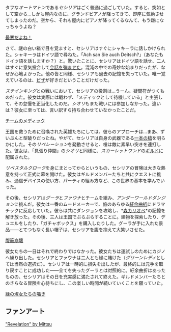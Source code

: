 <!-- title: セシリア・イマーグリーン -->
<!-- status: 生存 -->

タフな*オートマトン*である*セシリア*はごく普通に過ごしていた。すると、突如として空から…しかも屋内なのに、グランドピアノが降ってきて、即座に気絶させてしまったのだ。空から、それも屋内にピアノが降ってくるなんて、もう嫌になっちゃうよね？

[最悪だよね！](#embed:https://www.youtube.com/live/SAdndMvNK98?feature=shared&t=435)

さて、謎の白い箱で目を覚ますと、セシリアはすぐにシャキーラに話しかけられた。シャキーラはドイツ語で尋ねた。「Ach san Sie auch Deitsch?」（あなたもドイツ語を話しますか？）と。驚いたことに、セシリアはドイツ語を話せ、二人はすぐに意気投合して[会話を弾ませた](https://www.youtube.com/live/SAdndMvNK98?feature=shared&t=781)。混沌の中での奇妙な始まりだったが、なぜか心地よかった。他の皆と同様、セシリアも過去の記憶を失っていた。唯一覚えているのは、[ピザ](https://www.youtube.com/live/SAdndMvNK98?feature=shared&t=1090)が好きだということだけだった。

*ステインキング*との戦いにおいて、セシリアの役割は…うーん、疑問符がつくものだった。彼女は実際には戦わず、「メディックとして待機している」と主張して、その怠慢を正当化したのだ。*シオリ*もまた戦いには参加しなかった。違いは？彼女に至っては、言い訳すら持ち合わせていなかったことだ。

[チームのメディック](#embed:https://www.youtube.com/live/SAdndMvNK98?t=2950)

王国を救うために召喚された英雄たちにしては、彼らのアプローチは…まあ、ずいぶんと型破りだったね。やがて、セシリアは自身の武器である[一本の槍](https://www.youtube.com/live/SAdndMvNK98?feature=shared&t=3060)を明らかにした。その*リベレーション*を発動させると、槍は敵に素早い突きを連打した。彼女は、「見張り仲間」の*シオリ*と同様に、*スカーレットワンド*の[ギルド](https://www.youtube.com/live/KSaC99K4IF8?feature=shared&t=3347)に配属された。

*リベスタルクローク*を身にまとってからというもの、セシリアの冒険は大きな熱意を持って正式に幕を開けた。彼女はギルドメンバーたちと共にクエストに挑み、通信デバイスの使い方、パーティの組み方など、この世界の基本を学んでいった。

その後、セシリアは*グーラ*と*ファウナ*とチームを組み、*アンダーワールドダンジョン*に挑んだ。彼女は一番のムードメーカーで、旅のあらゆる[紆余曲折](https://www.youtube.com/live/SAdndMvNK98?feature=shared&t=8277)にドラマチックに反応していた。彼らは共にダンジョンを攻略し、*[森カリオペ](https://www.youtube.com/live/SAdndMvNK98?feature=shared&t=9328)*の記憶を解き放った。その後、三人は王国でぶらぶらすることに。建物を探索したり、デュエルをしたり、「ガチャボックス」を購入したりした。グーラが手に入れた景品――とてつもなく長い帽子は、セシリアを腹を抱えて大笑いさせた。

[腹筋崩壊](#embed:https://www.youtube.com/live/SAdndMvNK98?feature=shared&t=10126)

彼女たちの一日はそれで終わりではなかった。彼女たちは運試しのためにカジノへ繰り出した。セシリアとファウナは二人とも緑に賭けた（*グリーンレディ*としては当然の選択だ）。セシリアは一時的に損失を出したが、最終的には元手を取り戻すことに成功した――全てを失ったグーラとは対照的に。紆余曲折はあったものの、セシリアはその日を充実感に満たされて終えた。ギルドメンバーたちとのさらなる冒険を心待ちにし、この楽しい時間が続いていくことを願っていた。

[緑の淑女たちの囁き](#embed:https://www.youtube.com/live/SAdndMvNK98?t=12161)

## ファンアート

["Revelation" by Mittsu](https://x.com/MittsumiA/status/1902371897985397070)
